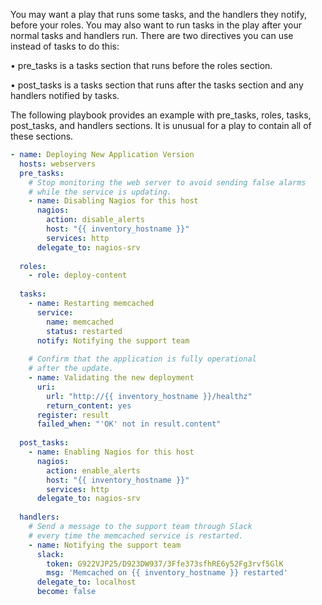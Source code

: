 You may want a play that runs some tasks, and the handlers they notify, before your roles. You may
also want to run tasks in the play after your normal tasks and handlers run. There are two directives
you can use instead of tasks to do this:

• pre_tasks is a tasks section that runs before the roles section.

• post_tasks is a tasks section that runs after the tasks section and any handlers notified by tasks.

The following playbook provides an example with pre_tasks, roles, tasks, post_tasks, and
handlers sections. It is unusual for a play to contain all of these sections.

```yml
- name: Deploying New Application Version
  hosts: webservers
  pre_tasks:
    # Stop monitoring the web server to avoid sending false alarms
    # while the service is updating.
    - name: Disabling Nagios for this host
      nagios:
        action: disable_alerts
        host: "{{ inventory_hostname }}"
        services: http
      delegate_to: nagios-srv
  
  roles:
    - role: deploy-content
  
  tasks:
    - name: Restarting memcached
      service:
        name: memcached
        status: restarted
      notify: Notifying the support team
  
    # Confirm that the application is fully operational
    # after the update.
    - name: Validating the new deployment
      uri:
        url: "http://{{ inventory_hostname }}/healthz"
        return_content: yes
      register: result
      failed_when: "'OK' not in result.content"
      
  post_tasks:
    - name: Enabling Nagios for this host
      nagios:
        action: enable_alerts
        host: "{{ inventory_hostname }}"
        services: http
      delegate_to: nagios-srv
  
  handlers:
    # Send a message to the support team through Slack
    # every time the memcached service is restarted.
    - name: Notifying the support team
      slack:
        token: G922VJP25/D923DW937/3Ffe373sfhRE6y52Fg3rvf5GlK
        msg: 'Memcached on {{ inventory_hostname }} restarted'
      delegate_to: localhost
      become: false
```
